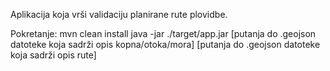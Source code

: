Aplikacija koja vrši validaciju planirane rute plovidbe.

Pokretanje:
mvn clean install
java -jar ./target/app.jar [putanja do .geojson datoteke koja sadrži opis kopna/otoka/mora] [putanja do .geojson datoteke koja sadrži opis rute]
